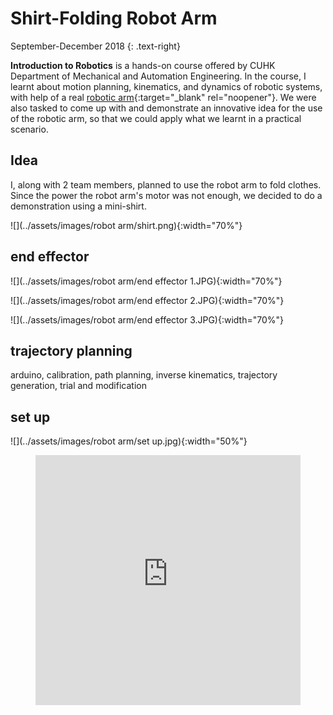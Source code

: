 # Shirt-Folding Robot Arm
September-December 2018 
{: .text-right}

**Introduction to Robotics** is a hands-on course offered by CUHK Department of Mechanical and Automation Engineering. In the course, I learnt about motion planning, kinematics, and dynamics of robotic systems, with help of a real [robotic arm](http://www.cuhk.edu.hk/english/features/darwin-lau.html){:target="_blank" rel="noopener"}. We were also tasked to come up with and demonstrate an innovative idea for the use of the robotic arm, so that we could apply what we learnt in a practical scenario. 

## Idea
I, along with 2 team members, planned to use the robot arm to fold clothes. Since the power the robot arm's motor was not enough, we decided to do a demonstration using a mini-shirt.

![](../assets/images/robot arm/shirt.png){:width="70%"}

## end effector
<!--
3d print
The end effector consists of two parts, the main body and a plank in trapezoid shape. They are connected by a revolute joint where the joint angle is fixed between 0 to -60 degree to the horizontal. This design is to make the plank parallel with the table when the plank is in process flipping the clothes. 
A flange is added in front of the main body to prevent the plank exceeding 0 degree. While for the -60 degree, it is held by inserting a screw. In fact we have different holes for several angles. 
The plank in trapezoid shape is for flipping the side of the clothes in a straight line. The angle of the trapezoid is calculated based on the size of the clothes and the distance between robot arm and the clothes. The plank can actually be replaced of different dimensions easily, so that different sizes of clothes can be folded. 
The final design of our end effector makes use of corrugated plastic board as our material. This material is lighter than plywood, alleviating the problem of insufficient servo power due to its heavy weight. With the adaption of corrugated plastic board, there is less resistance imposed to the robot arm so that shaking and tilting issue of the arm can be avoided when the motion are performed.
Considering the compatibility with the robot arm, we have cut our plank into smaller-sized so that it can be supported by the robot arm in a control manner. The smaller size of the plank also reduces air resistance when it flips over, reducing the torque required of the servo and contributing to the precision of the motion. 
-->

![](../assets/images/robot arm/end effector 1.JPG){:width="70%"}

![](../assets/images/robot arm/end effector 2.JPG){:width="70%"}

![](../assets/images/robot arm/end effector 3.JPG){:width="70%"}

## trajectory planning
arduino, calibration, path planning, inverse kinematics, trajectory generation, trial and modification

<!--
1.	Path Planning
First, we need to plan the path of the end-effector. We need to decide where we use forward kinematics and where to use inverse kinematics. For example, when using the plank to fold the side of the shirt, controlling the joint angle maybe better than using inverse kinematics in order to ensure the plank remains parallel to the table surface. 
2.	Trajectory Generation
Secondly, we need to generate the trajectory and type the arduino code for it. We will be careful of the limitations, especially the total length available of the robot arm and the maximum angle rotation of joint 0. But still, it is possible to encounter this problem with an extended length of end effector. 
3.	Trial and Modification
Lastly, we need to try the code on the robot arm. We also need to change the different parameters like folding distance, time, etc. to ensure the robot arm can fold the shirt with accuracy and precision. One biggest problem is that the shirt will very likely to deform in a unwanted shape. To overcome this, we will try to modify the thickness of the plank as well as putting something relatively soft to the table under the clothes.
-->

<!--
The motion simply consists of two parts. First, the plank of the end effector will slide under the right half of the clothes and flip it over. Then, it will slide under the bottom half of the clothes and flip it over. With the performance of this two motions, the clothes will be fold in control manner.
The path of the end effector is designed in the task space and converted to angle command using inverse kinematics. We use cubic trajectory to produce a smoother motion.
Firstly, the end effector starts at the position to the right of the T-shirt (1). Secondly, the plank slides under the shirt for 5.5cm (2). Thirdly, all the servos are disabled so the end effector drops, and together with the edge all the platform, creates a flipping motion (3). Fourthly, the end effector is positioned at the bottom of the shirt. Fifthly, the end effector slides under the shirt for 7cm (5). Lastly, the end effector moves upward, flipping the shirt (6). 
Time (s)	x (mm)	  y (mm)	  z (mm)	
2~4	      120	      220	      40	      (1)
4~5	      120 → 65	220 → 320	40 → 30	  (2)
5~7	      65	      320	      30	
7~9	      /	        /	        /	        (3)
9~11	    0	        220	      45 → 30	  (4)
11~12	    0	        220 → 290	30	      (5)
12~14	    0	        290	      30	
14~15	    0	        290 → 310	30 → 2000	(6)
-->

## set up
<!--
The T-shirt is placed on a platform with height 3cm so that the slightly elevated plank can pass through the bottom of the clothes. The platform is about 20cm away from the base of the robot arm.
-->

![](../assets/images/robot arm/set up.jpg){:width="50%"}

<figure class="video_container">
  <iframe src="https://www.youtube.com/embed/pkln_JUA41Y" frameborder="0" allowfullscreen="true" style="width:100%; height:400px"> </iframe>
</figure>

